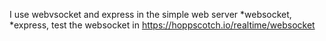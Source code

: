 I use webvsocket and express in the simple web server
*websocket,
*express,
test the websocket in
https://hoppscotch.io/realtime/websocket